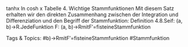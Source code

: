 tanhx ln cosh x
Tabelle 4. Wichtige Stammfunktionen
Mit diesem Satz erhalten wir den direkten Zusammenhang zwischen der Integration und Differenziation
und den Begriff der Stammfunktion:
Definition 4.8.Seif: (a, b)→R.JedeFunktion F: (a, b)→RmitF′=fisteineStammfunktion

   Tags & Topics:
   #b)→RmitF′=fisteineStammfunktion
   #Stammfunktion